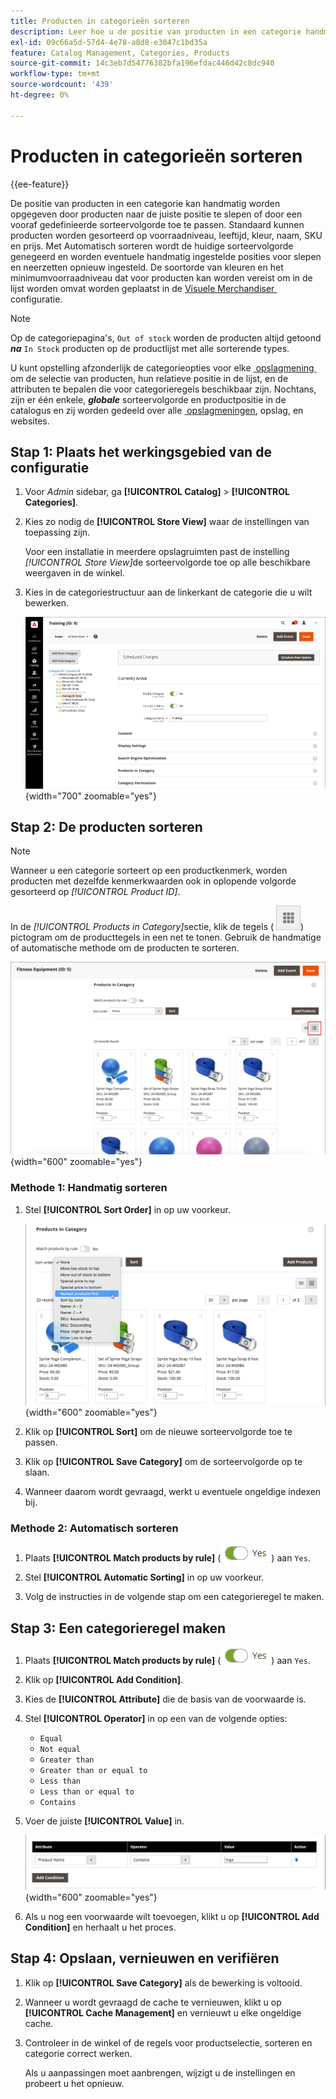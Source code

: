 ```yaml
---
title: Producten in categorieën sorteren
description: Leer hoe u de positie van producten in een categorie handmatig kunt bepalen of een vooraf gedefinieerde sorteervolgorde kunt toepassen.
exl-id: 09c66a5d-57d4-4e78-a8d8-e3047c1bd35a
feature: Catalog Management, Categories, Products
source-git-commit: 14c3eb7d54776382bfa196efdac446d42c8dc940
workflow-type: tm+mt
source-wordcount: '439'
ht-degree: 0%

---
```


# Producten in categorieën sorteren

{{ee-feature}}

De positie van producten in een categorie kan handmatig worden opgegeven door producten naar de juiste positie te slepen of door een vooraf gedefinieerde sorteervolgorde toe te passen. Standaard kunnen producten worden gesorteerd op voorraadniveau, leeftijd, kleur, naam, SKU en prijs. Met Automatisch sorteren wordt de huidige sorteervolgorde genegeerd en worden eventuele handmatig ingestelde posities voor slepen en neerzetten opnieuw ingesteld. De soortorde van kleuren en het minimumvoorraadniveau dat voor producten kan worden vereist om in de lijst worden omvat worden geplaatst in de [&#x200B; Visuele Merchandiser &#x200B;](../configuration-reference/catalog/visual-merchandiser.md) configuratie.

>[!NOTE]
>
>Op de categoriepagina&#39;s, `Out of stock` worden de producten altijd getoond **_na_** `In Stock` producten op de productlijst met alle sorterende types.

U kunt opstelling afzonderlijk de categorieopties voor elke [&#x200B; opslagmening &#x200B;](../stores-purchase/stores.md#add-stores) om de selectie van producten, hun relatieve positie in de lijst, en de attributen te bepalen die voor categorieregels beschikbaar zijn. Nochtans, zijn er één enkele, **_globale_** sorteervolgorde en productpositie in de catalogus en zij worden gedeeld over alle [&#x200B; opslagmeningen &#x200B;](../stores-purchase/store-views.md), opslag, en websites.

## Stap 1: Plaats het werkingsgebied van de configuratie

1. Voor _Admin_ sidebar, ga **[!UICONTROL Catalog]** > **[!UICONTROL Categories]**.

1. Kies zo nodig de **[!UICONTROL Store View]** waar de instellingen van toepassing zijn.

   Voor een installatie in meerdere opslagruimten past de instelling _[!UICONTROL Store View]_&#x200B;de sorteervolgorde toe op alle beschikbare weergaven in de winkel.

1. Kies in de categoriestructuur aan de linkerkant de categorie die u wilt bewerken.

   ![&#x200B; boom van de Categorie &#x200B;](./assets/category-selected.png){width="700" zoomable="yes"}

## Stap 2: De producten sorteren

>[!NOTE]
>
>Wanneer u een categorie sorteert op een productkenmerk, worden producten met dezelfde kenmerkwaarden ook in oplopende volgorde gesorteerd op _[!UICONTROL Product ID]_.

In de _[!UICONTROL Products in Category]_&#x200B;sectie, klik de tegels ( ![&#x200B; de tegels van de Mening &#x200B;](../assets/icon-view-tiles.png)) pictogram om de producttegels in een net te tonen. Gebruik de handmatige of automatische methode om de producten te sorteren.

![&#x200B; de tegels van het Product &#x200B;](./assets/category-products-tiles.png){width="600" zoomable="yes"}

### Methode 1: Handmatig sorteren

1. Stel **[!UICONTROL Sort Order]** in op uw voorkeur.

   ![&#x200B; de orde van de Sortering &#x200B;](./assets/category-edit-sort-order.png){width="600" zoomable="yes"}

1. Klik op **[!UICONTROL Sort]** om de nieuwe sorteervolgorde toe te passen.

1. Klik op **[!UICONTROL Save Category]** om de sorteervolgorde op te slaan.

1. Wanneer daarom wordt gevraagd, werkt u eventuele ongeldige indexen bij.

### Methode 2: Automatisch sorteren

1. Plaats **[!UICONTROL Match products by rule]** (![&#x200B; Wissel ja &#x200B;](../assets/toggle-yes.png)) aan `Yes`.


1. Stel **[!UICONTROL Automatic Sorting]** in op uw voorkeur.

1. Volg de instructies in de volgende stap om een categorieregel te maken.

## Stap 3: Een categorieregel maken

1. Plaats **[!UICONTROL Match products by rule]** (![&#x200B; Wissel ja &#x200B;](../assets/toggle-yes.png)) aan `Yes`.

1. Klik op **[!UICONTROL Add Condition]**.

1. Kies de **[!UICONTROL Attribute]** die de basis van de voorwaarde is.

1. Stel **[!UICONTROL Operator]** in op een van de volgende opties:

   - `Equal`
   - `Not equal`
   - `Greater than`
   - `Greater than or equal to`
   - `Less than`
   - `Less than or equal to`
   - `Contains`

1. Voer de juiste **[!UICONTROL Value]** in.

   ![&#x200B; voorwaarde van de Categorie &#x200B;](./assets/category-rule-create.png){width="600" zoomable="yes"}

1. Als u nog een voorwaarde wilt toevoegen, klikt u op **[!UICONTROL Add Condition]** en herhaalt u het proces.

## Stap 4: Opslaan, vernieuwen en verifiëren

1. Klik op **[!UICONTROL Save Category]** als de bewerking is voltooid.

1. Wanneer u wordt gevraagd de cache te vernieuwen, klikt u op **[!UICONTROL Cache Management]** en vernieuwt u elke ongeldige cache.

1. Controleer in de winkel of de regels voor productselectie, sorteren en categorie correct werken.

   Als u aanpassingen moet aanbrengen, wijzigt u de instellingen en probeert u het opnieuw.

